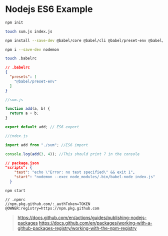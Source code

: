 # Nodejs ES6 Example

```bash
npm init

touch sum.js index.js

npm install --save-dev @babel/core @babel/cli @babel/preset-env @babel/node

npm i --save-dev nodemon

touch .babelrc
```

```json
// .babelrc
{
  "presets": [
    "@babel/preset-env"
  ]
}
```

```javascript
//sum.js

function add(a, b) { 
  return a + b;
}

export default add; // ES6 export
```

```javascript
//index.js

import add from "./sum"; //ES6 import

console.log(add(3, 4)); //This should print 7 in the console
```

```json
// package.json
"scripts": {
    "test": "echo \"Error: no test specified\" && exit 1",
    "start": "nodemon --exec node_modules/.bin/babel-node index.js"
  }
```

```bash
npm start
```

```text
// .npmrc
//npm.pkg.github.com/:_authToken=TOKEN
@OWNER:registry=https://npm.pkg.github.com
```

> https://docs.github.com/en/actions/guides/publishing-nodejs-packages
> https://docs.github.com/en/packages/working-with-a-github-packages-registry/working-with-the-npm-registry
